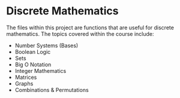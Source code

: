 # Discrete Mathematics

The files within this project are functions that are useful for discrete mathematics. The topics covered within the course include:

- Number Systems (Bases)
- Boolean Logic
- Sets
- Big O Notation
- Integer Mathematics
- Matrices
- Graphs
- Combinations & Permutations